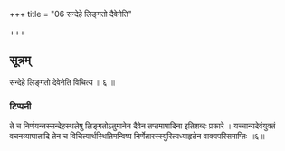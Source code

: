 +++
title = "06 सन्देहे लिङ्गतो दैवेनेति"

+++

## सूत्रम्
सन्देहे लिङ्गतो देवेनेति विचित्य ॥ ६ ॥  
### टिप्पनी
ते च निर्णयन्तस्सन्देहस्थलेषु लिङ्गतोऽतुमानेन दैवेन तप्तमाषादिना इतिशब्दः प्रकारे । यच्चान्यदेवंयुक्तं वचनव्याघातादि तेन च विचित्यार्थस्थितिमन्विष्य निर्णेतारस्स्युरित्यध्याहृतेन वाक्यपरिसमाप्तिः ॥६॥  
